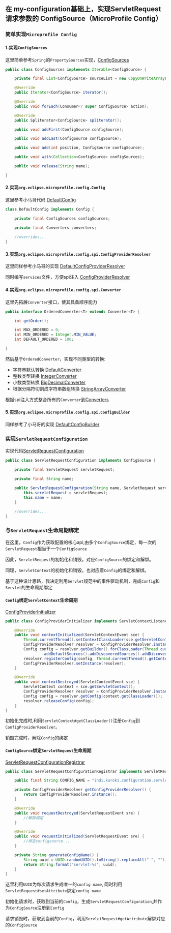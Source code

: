 ## 在 my-configuration基础上，实现ServletRequest请求参数的 ConfigSource（MicroProfile Config）

### 简单实现`Microprofile Config`
#### 1.实现`ConfigSources`
这里简单参考`Spring`的`PropertySources`实现，[ConfigSources](./src/main/java/indi/kurok1/configuration/source/ConfigSources.java)
```java
public class ConfigSources implements Iterable<ConfigSource> {

    private final List<ConfigSource> sourceList = new CopyOnWriteArrayList<>();

    @Override
    public Iterator<ConfigSource> iterator();

    @Override
    public void forEach(Consumer<? super ConfigSource> action);

    @Override
    public Spliterator<ConfigSource> spliterator();

    public void addFirst(ConfigSource configSource);

    public void addLast(ConfigSource configSource);

    public void add(int position, ConfigSource configSource);

    public void with(Collection<ConfigSource> configSources);

    public void release(String name);

}
```

#### 2.实现`org.eclipse.microprofile.config.Config`
这里参考小马哥代码 [DefaultConfig](./src/main/java/indi/kurok1/configuration/DefaultConfig.java)
```java
class DefaultConfig implements Config {

    private final ConfigSources configSources;

    private final Converters converters;
    
    //overrides...
}
```

#### 3.实现`org.eclipse.microprofile.config.spi.ConfigProviderResolver`
这里同样参考小马哥的实现 [DefaultConfigProviderResolver](./src/main/java/indi/kurok1/configuration/DefaultConfigProviderResolver.java)

同时编写`services`文件，方便spi注入 [ConfigProviderResolver](./src/main/resources/META-INF/services/org.eclipse.microprofile.config.spi.ConfigProviderResolver)

#### 4.实现`org.eclipse.microprofile.config.spi.Converter`
这里先拓展`Converter`接口，使其具备顺序能力
```java
public interface OrderedConverter<T> extends Converter<T> {

    int getOrder();

    int MAX_ORDERED = 0;
    int MIN_ORDERED = Integer.MIN_VALUE;
    int DEFAULT_ORDERED = 100;

}
```
然后基于`OrderedConverter`，实现不同类型的转换:
* 字符串默认转换 [DefaultConverter](./src/main/java/indi/kurok1/configuration/converter/DefaultConverter.java)
* 整数类型转换 [IntegerConverter](./src/main/java/indi/kurok1/configuration/converter/IntegerConverter.java)
* 小数类型转换 [BigDecimalConverter](./src/main/java/indi/kurok1/configuration/converter/BigDecimalConverter.java)
* 根据分隔符切割成字符串数组转换 [StringArrayConverter](./src/main/java/indi/kurok1/configuration/converter/StringArrayConverter.java)

根据spi注入方式整合所有的`Converter`到[Converters](./src/main/java/indi/kurok1/configuration/converter/Converters.java)

#### 5.实现`org.eclipse.microprofile.config.spi.ConfigBuilder`
同样参考了小马哥的实现 [DefaultConfigBuilder](./src/main/java/indi/kurok1/configuration/DefaultConfigBuilder.java)

### 实现`ServletRequestConfiguration`
实现代码[ServletRequestConfiguration](./src/main/java/indi/kurok1/configuration/source/ServletRequestConfiguration.java)
```java
public class ServletRequestConfiguration implements ConfigSource {

    private final ServletRequest servletRequest;

    private final String name;

    public ServletRequestConfiguration(String name, ServletRequest servletRequest) {
        this.servletRequest = servletRequest;
        this.name = name;
    }
    
    //overrides...
}
```

### 与`ServletRequest`生命周期绑定
在这里，`Config`作为获取配置的核心api,由多个`ConfigSource`绑定，每一次的`ServletRequest`相当于一个`ConfigSource`

因此，`ServletRequest`的初始化和销毁，对应`ConfigSource`的绑定和解绑。

同理，`ServletContext`的初始化和销毁。也对应着`Config`的绑定和解绑。

基于这种设计思路，我决定利用`Servlet`规范中的事件驱动机制，完成`Config`和`Servlet`的生命周期绑定

#### `Config`绑定`ServletContext`生命周期
[ConfigProviderInitializer](./src/main/java/indi/kurok1/configuration/listener/ConfigProviderInitializer.java)
```java
public class ConfigProviderInitializer implements ServletContextListener {

    @Override
    public void contextInitialized(ServletContextEvent sce) {
        Thread.currentThread().setContextClassLoader(sce.getServletContext().getClassLoader());
        ConfigProviderResolver resolver = ConfigProviderResolver.instance();
        Config config = resolver.getBuilder().forClassLoader(Thread.currentThread().getContextClassLoader())
                .addDefaultSources().addDiscoveredSources().addDiscoveredConverters().build();
        resolver.registerConfig(config, Thread.currentThread().getContextClassLoader());
        ConfigProviderResolver.setInstance(resolver);
    }

    @Override
    public void contextDestroyed(ServletContextEvent sce) {
        ServletContext context = sce.getServletContext();
        ConfigProviderResolver resolver = ConfigProviderResolver.instance();
        Config config = resolver.getConfig(context.getClassLoader());
        resolver.releaseConfig(config);
    }
}
```
初始化完成时,利用`ServletContext#getClassLoader()`注册`Config`到`ConfigProviderResolver`。

销毁完成时，解除`Config`的绑定

#### `ConfigSource`绑定`ServletRequest`生命周期
[ServletRequestConfigurationRegistrar](./src/main/java/indi/kurok1/configuration/listener/ServletRequestConfigurationRegistrar.java)
```java
public class ServletRequestConfigurationRegistrar implements ServletRequestListener {

    public final String CONFIG_NAME = "indi.kurok1.configuration.servlet.name";

    private ConfigProviderResolver getConfigProviderResolver() {
        return ConfigProviderResolver.instance();
    }

    @Override
    public void requestDestroyed(ServletRequestEvent sre) {
        //解除绑定
    }

    @Override
    public void requestInitialized(ServletRequestEvent sre) {
        //绑定configsource...
    }

    private String generateConfigName() {
        String uuid = UUID.randomUUID().toString().replaceAll("-", "");
        return String.format("servlet-%s", uuid);
    }
}
```
这里利用`UUID`为每次请求生成唯一的`config name`, 同时利用`ServletRequest#setAttribute`绑定`config name`

初始化请求时，获取到当前的`Config`，生成`ServletRequestConfiguration`,并作为`ConfigSource`注册到`Config`

请求销毁时，获取到当前的`Config`，利用`ServletRequest#getAttribute`解绑对应的`ConfigSource`
